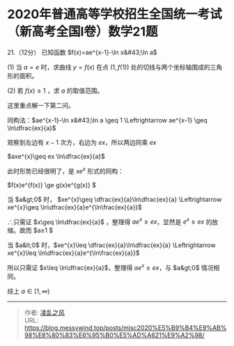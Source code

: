 # 2020年普通高等学校招生全国统一考试（新高考全国Ⅰ卷）数学21题

21.（12分）
已知函数 $f(x)=ae^{x-1}-\ln x&#43;\ln a$

(1) 当 $a = e$ 时，求曲线 $y=f(x)$ 在点 $(1,f(1))$ 处的切线与两个坐标轴围成的三角形的面积。

(2) 若 $f(x)\geq1$ ，求 $a$ 的取值范围。

这里重点解一下第二问。

同构法：$ae^{x-1}-\ln x&#43;\ln a \geq 1 \Leftrightarrow ae^{x-1} \geq  \ln\dfrac{ex}{a}$

观察到左边有 $x-1$ 次方，右边为 $ex$，所以两边同乘 $ex$

$axe^{x}\geq ex \ln\dfrac{ex}{a}$

此时形势已经很明了，是 $xe^x$ 形式的同构：

$f(x)e^{f(x)} \ge g(x)e^{g(x)} $

当 $a&gt;0$ 时， $xe^{x}\geq \dfrac{ex}{a}\ln\dfrac{ex}{a} \Leftrightarrow xe^{x}\geq \ln\dfrac{ex}{a}e^{\ln\frac{ex}{a}}$

 ∴只需证 $x\geq \ln\dfrac{ex}{a}$ ，整理得 $ae^{x}\geq ex$，显然是 $e^{x}\geq ex$ 的放缩。故而 $a≥1 $

当 $a&lt;0$ 时，$xe^{x}\leq \dfrac{ex}{a}\ln\dfrac{ex}{a} \Leftrightarrow xe^{x}\leq \ln\dfrac{ex}{a}e^{\ln\frac{ex}{a}}$

所以只需证 $x\leq \ln\dfrac{ex}{a}$，整理得 $ae^{x}\geq ex$，与 $a&gt;0$ 情况相同。

综上 $a\in[1,\infty)$


---

> 作者: [凌乱之风](https://github.com/messywind)  
> URL: https://blog.messywind.top/posts/misc2020%E5%B9%B4%E9%AB%98%E8%80%83%E6%95%B0%E5%AD%A621%E9%A2%98/  

